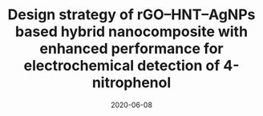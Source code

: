 ---
title: "Design strategy of rGO–HNT–AgNPs based hybrid nanocomposite with enhanced performance for electrochemical detection of 4-nitrophenol"
collection: publications
permalink: /publication/2020-Design-Strategy-og-rGO
date: 2020-06-08
venue: 'Royal Society of Chemistry'
link: 'https://doi.org/10.1039/D0QI00006J'
citation: '@article{hwa2020design,
  title={Design strategy of rGO--HNT--AgNPs based hybrid nanocomposite with enhanced performance for electrochemical detection of 4-nitrophenol},
  author={Hwa, Kuo-Yuan and Sharma, Tata Sanjay Kanna and Ganguly, Anindita},
  journal={Inorganic Chemistry Frontiers},
  volume={7},
  number={10},
  pages={1981--1994},
  year={2020},
  publisher={Royal Society of Chemistry}
}'
---